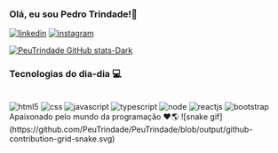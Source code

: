 ### Olá, eu sou Pedro Trindade!👋

[![linkedin](https://img.shields.io/badge/LinkedIn-0077B5?style=for-the-badge&logo=linkedin&logoColor=white)](https://www.linkedin.com/in/pedro-henrique-trindade-b48639216/) [![instagram](https://img.shields.io/badge/Instagram-E4405F?style=for-the-badge&logo=instagram&logoColor=white)](https://www.instagram.com/peu_trindade_/)

[![PeuTrindade GitHub stats-Dark](https://github-readme-stats.vercel.app/api?username=PeuTrindade&show_icons=true&theme=tokyonight)](https://github.com/anuraghazra/github-readme-stats#gh-dark-mode-only)

### Tecnologias do dia-dia 💻

<div style="display: inline-block">
    <br />
    <img align="center" alt="html5" src="https://img.shields.io/badge/HTML-E34F26?style=for-the-badge&logo=html5&logoColor=white"/>
    <img align="center" alt="css" src="https://img.shields.io/badge/CSS3-1572B6?style=for-the-badge&logo=css3&logoColor=white"/>
    <img align="center" alt="javascript" src="https://img.shields.io/badge/JavaScript-F7DF1E?style=for-the-badge&logo=javascript&logoColor=black"/>
    <img align="center" alt="typescript" src="https://img.shields.io/badge/TypeScript-007ACC?style=for-the-badge&logo=typescript&logoColor=white"/>
    <img align="center" alt="node" src="https://img.shields.io/badge/Node.js-43853D?style=for-the-badge&logo=node.js&logoColor=white"/>
    <img align="center" alt="reactjs" src="https://img.shields.io/badge/React-20232A?style=for-the-badge&logo=react&logoColor=61DAFB"/>
    <img align="center" alt="bootstrap" src="https://img.shields.io/badge/Bootstrap-563D7C?style=for-the-badge&logo=bootstrap&logoColor=white"/>
</div>
<br/>
Apaixonado pelo mundo da programação ❤️🌎
![snake gif](https://github.com/PeuTrindade/PeuTrindade/blob/output/github-contribution-grid-snake.svg)
